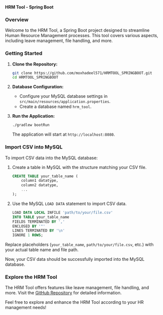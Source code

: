 **HRM Tool - Spring Boot**

### Overview

Welcome to the HRM Tool, a Spring Boot project designed to streamline Human Resource Management processes. This tool covers various aspects, including leave management, file handling, and more.

### Getting Started

1. **Clone the Repository:**
   ```bash
   git clone https://github.com/moxhadeel571/HRMTOOL_SPRINGBOOT.git
   cd HRMTOOL_SPRINGBOOT
   ```

2. **Database Configuration:**
   - Configure your MySQL database settings in `src/main/resources/application.properties`.
   - Create a database named `hrm_tool`.

3. **Run the Application:**
   ```bash
   ./gradlew bootRun
   ```

   The application will start at `http://localhost:8080`.

### Import CSV into MySQL

To import CSV data into the MySQL database:

1. Create a table in MySQL with the structure matching your CSV file.
   ```sql
   CREATE TABLE your_table_name (
       column1 datatype,
       column2 datatype,
       ...
   );
   ```

2. Use the MySQL `LOAD DATA` statement to import CSV data.
   ```sql
   LOAD DATA LOCAL INFILE 'path/to/your/file.csv'
   INTO TABLE your_table_name
   FIELDS TERMINATED BY ','
   ENCLOSED BY '"'
   LINES TERMINATED BY '\n'
   IGNORE 1 ROWS;
   ```

Replace placeholders (`your_table_name`, `path/to/your/file.csv`, etc.) with your actual table name and file path.

Now, your CSV data should be successfully imported into the MySQL database.

### Explore the HRM Tool

The HRM Tool offers features like leave management, file handling, and more. Visit the [GitHub Repository](https://github.com/moxhadeel571/HRMTOOL_SPRINGBOOT) for detailed information.

Feel free to explore and enhance the HRM Tool according to your HR management needs!
